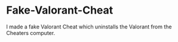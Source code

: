 # Fake-Valorant-Cheat
I made a fake Valorant Cheat which uninstalls the Valorant from the Cheaters computer. 
